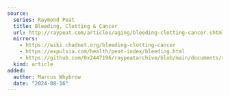 ```yaml
---
source:
  series: Raymond Peat
  title: Bleeding, Clotting & Cancer
  url: http://raypeat.com/articles/aging/bleeding-clotting-cancer.shtml
  mirrors:
    - https://wiki.chadnet.org/bleeding-clotting-cancer
    - https://expulsia.com/health/peat-index/bleeding.html
    - https://github.com/0x2447196/raypeatarchive/blob/main/documents/raypeat.com/bleeding-clotting-cancer.md
  kind: article 
added:
  author: Marcus Whybrow
  date: "2024-08-16"
---
```

